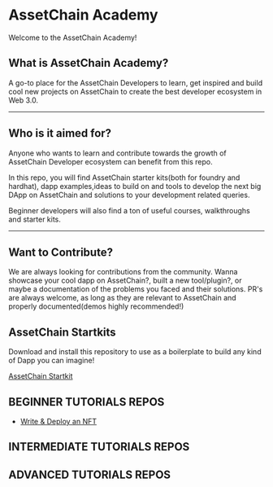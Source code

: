 # AssetChain Academy

Welcome to the AssetChain Academy!

## What is AssetChain Academy?
A go-to place for the AssetChain Developers to learn, get inspired and build cool new projects on AssetChain to create the best developer ecosystem in Web 3.0.

***

## Who is it aimed for?
Anyone who wants to learn and contribute towards the growth of AssetChain Developer ecosystem can benefit from this repo.

In this repo, you will find AssetChain starter kits(both for foundry and hardhat), dapp examples,ideas to build on and tools to develop the next big DApp on AssetChain and solutions to your development related queries.

Beginner developers will also find a ton of useful courses, walkthroughs and starter kits.
***

##  Want to Contribute?
We are always looking for contributions from the community. Wanna showcase your cool dapp on AssetChain?, built a new tool/plugin?, or maybe a documentation of the problems you faced and their solutions. PR's are always welcome, as long as they are relevant to AssetChain and properly documented(demos highly recommended!)

## AssetChain Startkits
Download and install this repository to use as a boilerplate to build any kind of Dapp you can imagine!

[AssetChain Startkit](https://github.com/xendfinance/assetchain-starterkits)

## BEGINNER TUTORIALS REPOS
 - [Write & Deploy an NFT](https://github.com/xendfinance/assetchain-starterkits)
 ## INTERMEDIATE  TUTORIALS REPOS

## ADVANCED TUTORIALS REPOS
  
